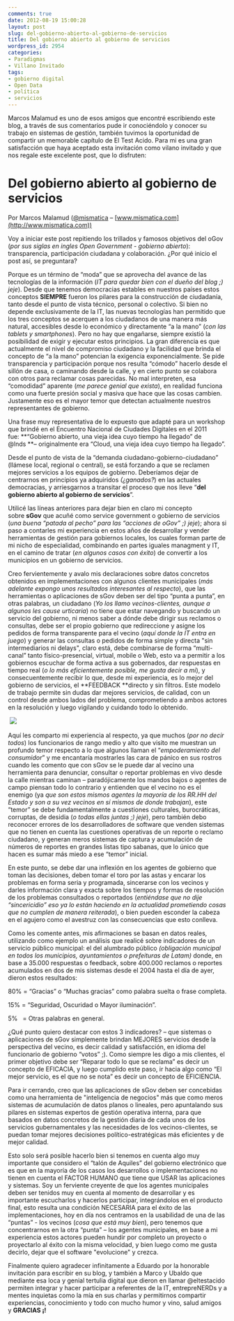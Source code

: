 ```yaml
---
comments: true
date: 2012-08-19 15:00:28
layout: post
slug: del-gobierno-abierto-al-gobierno-de-servicios
title: Del gobierno abierto al gobierno de servicios
wordpress_id: 2954
categories:
- Paradigmas
- Villano Invitado
tags:
- gobierno digital
- Open Data
- política
- servicios
---
```


Marcos Malamud es uno de esos amigos que encontré escribiendo este blog, a través de sus comentarios pude ir conociéndolo y conocer su trabajo en sistemas de gestión, también tuvimos la oportunidad de compartir un memorable capítulo de El Test Acido. Para mi es una gran satisfacción que haya aceptado esta invitación como vilano invitado y que nos regale este excelente post, que lo disfruten:




# **Del gobierno abierto al gobierno de servicios**




Por Marcos Malamud ([@mismatica](https://twitter.com/mismatica) – [www.mismatica.com](http://www.mismatica.com))




Voy a iniciar este post repitiendo los trillados y famosos objetivos del oGov (_por sus siglas en ingles Open Government - gobierno abierto_): transparencia, participación ciudadana y colaboración. ¿Por qué inicio el post así, se preguntara?



Porque es un término de “moda” que se aprovecha del avance de las tecnologías de la información (_IT para quedar bien con el dueño del blog ;) jeje_). Desde que tenemos democracias estables en nuestros países estos conceptos **SIEMPRE** fueron los pilares para la construcción de ciudadanía, tanto desde el punto de vista técnico, personal o colectivo. Si bien no depende exclusivamente de la IT, las nuevas tecnologías han permitido que los tres conceptos se acerquen a los ciudadanos de una manera más natural, accesibles desde lo económico y directamente “a la mano” (_con las tablets y smartphones_). Pero no hay que engañarse, siempre existió la posibilidad de exigir y ejecutar estos principios. La gran diferencia es que actualmente el nivel de compromiso ciudadano y la facilidad que brinda el concepto de “a la mano” potencian la exigencia exponencialmente. Se pide transparencia y participación porque nos resulta “cómodo” hacerlo desde el sillón de casa, o caminando desde la calle, y en cierto punto se colabora con otros para reclamar cosas parecidas. No mal interpreten, esa “comodidad” aparente (_me parece genial que exista_), en realidad funciona como una fuerte presión social y masiva que hace que las cosas cambien. Justamente eso es el mayor temor que detectan actualmente nuestros representantes de gobierno.



Una frase muy representativa de lo expuesto que adapté para un workshop que brindé en el Encuentro Nacional de Ciudades Digitales en el 2011 fue: **“Gobierno abierto, una vieja idea cuyo tiempo ha llegado” de @lnds **– originalmente era “Cloud, una vieja idea cuyo tiempo ha llegado”.

Desde el punto de vista de la “demanda ciudadano-gobierno-ciudadano” (llámese local, regional o central), se está forzando a que se reclamen mejores servicios a los equipos de gobierno. Deberíamos dejar de centrarnos en principios ya adquiridos _(¿ganados?_) en las actuales democracias, y arriesgarnos a transitar el proceso que nos lleve “**del gobierno abierto al gobierno de servicios**”.

Utilicé las líneas anteriores para dejar bien en claro mi concepto sobre **sGov** que acuñé como service government o gobierno de servicios (_una buena “patada al pecho” para las “acciones de oGov” ;) jeje_); ahora si paso a contarles mi experiencia en estos años de desarrollar y vender herramientas de gestión para gobiernos locales, los cuales forman parte de mi nicho de especialidad, combinando en partes iguales managment y IT, en el camino de tratar (_en algunos casos con éxito_) de convertir a los municipios en un gobierno de servicios.



Creo fervientemente y avalo mis declaraciones sobre datos concretos obtenidos en implementaciones con algunos clientes municipales (_más adelante expongo unos resultados interesantes al respecto_), que las herramientas o aplicaciones de sGov deben ser del tipo “punta a punta”, en otras palabras, un ciudadano (_Yo los llamo vecinos-clientes, aunque a algunos les cause urticaria_) no tiene que estar navegando y buscando un servicio del gobierno, ni menos saber a dónde debe dirigir sus reclamos o consultas, debe ser el propio gobierno que redireccione y asigne los pedidos de forma transparente para el vecino (_aquí donde la IT entra en juego_) y generar las consultas o pedidos de forma simple y directa "sin intermediarios ni delays", claro está, debe combinarse de forma “multi-canal” tanto físico-presencial, virtual, mobile o Web, esto va a permitir a los gobiernos escuchar de forma activa a sus gobernados, dar respuestas en tiempo real (_o lo más eficientemente posible, me gusta decir a mi_), y consecuentemente recibir lo que, desde mi experiencia, es lo mejor del gobierno de servicios, el **FEEDBACK **directo y sin filtros. Este modelo de trabajo permite sin dudas dar mejores servicios, de calidad, con un control desde ambos lados del problema, comprometiendo a ambos actores en la resolución y luego vigilando y cuidando todo lo obtenido.


 [![](http://www.lnds.net/blog/wp-content/uploads/2012/08/modelo_punta_a_punta_mismatica.png)](http://www.lnds.net/blog/wp-content/uploads/2012/08/modelo_punta_a_punta_mismatica.png)






Aquí les comparto mi experiencia al respecto, ya que muchos (_por no decir todos_) los funcionarios de rango medio y alto que visito me muestran un profundo temor respecto a lo que algunos llaman el “_empoderamiento del consumidor_” y me encantaría mostrarles las cara de pánico en sus rostros cuando les comento que con sGov se le puede dar al vecino una herramienta para denunciar, consultar o reportar problemas en vivo desde la calle mientras caminan – paradójicamente los mandos bajos o agentes de campo piensan todo lo contrario y entienden que el vecino no es el enemigo (ya _que son estos mismos agentes la mayoría de los RR.HH del Estado y son a su vez vecinos en sí mismos de donde trabajan_), este “temor” se debe fundamentalmente a cuestiones culturales, burocráticas, corruptas, de desidia (_o todas ellas juntas ;) jeje_), pero también debo reconocer errores de los desarrolladores de software que venden sistemas que no tienen en cuenta las cuestiones operativas de un reporte o reclamo ciudadano, y generan meros sistemas de captura y acumulación de números de reportes en grandes listas tipo sabanas, que lo único que hacen es sumar más miedo a ese “temor” inicial.



En este punto, se debe dar una inflexión en los agentes de gobierno que toman las decisiones, deben tomar el toro por las astas y encarar los problemas en forma seria y programada, sincerarse con los vecinos y darles información clara y exacta sobre los tiempos y formas de resolución de los problemas consultados o reportados (_entiéndase que no dije “sincericidio” eso ya lo están haciendo en la actualidad prometiendo cosas que no cumplen de manera reiterada_), o bien pueden esconder la cabeza en el agujero como el avestruz con las consecuencias que esto conlleva.



Como les comente antes, mis afirmaciones se basan en datos reales, utilizando como ejemplo un análisis que realicé sobre indicadores de un servicio público municipal: el del alumbrado público _(obligación municipal en todos los municipios, ayuntamientos o prefeituras de Latam)_ donde, en base a 35.000 respuestas o feedback, sobre 400.000 reclamos o reportes acumulados en dos de mis sistemas desde el 2004 hasta el día de ayer, dieron estos resultados:




80% = “Gracias” o “Muchas gracias” como palabra suelta o frase completa.




15% = “Seguridad, Oscuridad o Mayor iluminación”.




5%   = Otras palabras en general.





¿Qué punto quiero destacar con estos 3 indicadores? – que sistemas o aplicaciones de sGov simplemente brindan MEJORES servicios desde la perspectiva del vecino, es decir calidad y satisfacción, en idioma del funcionario de gobierno “votos” ;). Como siempre les digo a mis clientes, el primer objetivo debe ser “Reparar todo lo que se reclama” es decir un concepto de EFICACIA, y luego cumplido este paso, ir hacia algo como “El mejor servicio, es el que no se nota” es decir un concepto de EFICIENCIA.



Para ir cerrando, creo que las aplicaciones de sGov deben ser concebidas como una herramienta de "inteligencia de negocios" más que como meros sistemas de acumulación de datos planos o lineales, pero apuntalando sus pilares en sistemas expertos de gestión operativa interna, para que basados en datos concretos de la gestión diaria de cada unos de los servicios gubernamentales y las necesidades de los vecinos-clientes, se puedan tomar mejores decisiones político-estratégicas más eficientes y de mejor calidad.



Esto solo será posible hacerlo bien si tenemos en cuenta algo muy importante que considero el “talón de Aquiles” del gobierno electrónico que es que en la mayoría de los casos los desarrollos o implementaciones no tienen en cuenta el FACTOR HUMANO que tiene que USAR las aplicaciones y sistemas. Soy un ferviente creyente de que los agentes municipales deben ser tenidos muy en cuenta al momento de desarrollar y es importante escucharlos y hacerlos participar, integrándolos en el producto final, esto resulta una condición NECESARIA para el éxito de las implementaciones, hoy en día nos centramos en la usabilidad de una de las “puntas” - los vecinos (_cosa que está muy bien_), pero tenemos que concentrarnos en la otra “punta” – los agentes municipales, en base a mi experiencia estos actores pueden hundir por completo un proyecto o proyectarlo al éxito con la misma velocidad, y bien luego como me gusta decirlo, dejar que el software "evolucione" y crezca.



Finalmente quiero agradecer infinitamente a Eduardo por la honorable invitación para escribir en su blog, y también a Marco y Ubaldo que mediante esa loca y genial tertulia digital que dieron en llamar @eltestacido permiten integrar y hacer participar a referentes de la IT, entrepreNERDs y a mentes inquietas como la mía en sus charlas y permitirnos compartir experiencias, conocimiento y todo con mucho humor y vino, salud amigos y **GRACIAS ¡!**


